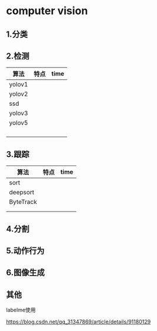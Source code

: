 # computer vision

## 1.分类

## 2.检测

| 算法   | 特点 | time |
| ------ | ---- | ---- |
| yolov1 |      |      |
| yolov2 |      |      |
| ssd    |      |      |
| yolov3 |      |      |
| yolov5 |      |      |
|        |      |      |
|        |      |      |
|        |      |      |
|        |      |      |

## 3.跟踪

| 算法      | 特点 | time |
| --------- | ---- | ---- |
| sort      |      |      |
| deepsort  |      |      |
| ByteTrack |      |      |
|           |      |      |
|           |      |      |

## 4.分割

## 5.动作行为

## 6.图像生成

## 其他

labelme使用

https://blog.csdn.net/qq_31347869/article/details/91180129

